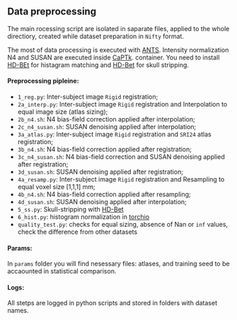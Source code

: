 ## Data preprocessing

The main rocessing script are isolated in saparate files, applied to the whole directiory, created while dataset preparation in `Nifty` format.

The most of data processing is executed with [ANTS](http://stnava.github.io/ANTs/). Intensity normalization N4 and SUSAN are executed inside [CaPTk](https://www.med.upenn.edu/cbica/captk/). container.
You need to install [HD-BEt](https://github.com/MIC-DKFZ/HD-BET) for histagram matching and [HD-Bet](https://github.com/MIC-DKFZ/HD-BET) for skull stripping.

#### Preprocessing pipleine:
- `1_reg.py`: Inter-subject image `Rigid` registration;
- `2a_interp.py`: Inter-subject image `Rigid` registration and Interpolation to equal image size (atlas sizing);
- `2b_n4.sh`: N4 bias-field correction applied after interpolation;
- `2c_n4_susan.sh`: SUSAN denoising applied after interpolation;
- `3a_atlas.py`: Inter-subject image `Rigid` registration and `SRI24` atlas registration;
- `3b_n4.sh`: N4 bias-field correction applied after registration;
- `3c_n4_susan.sh`: N4 bias-field correction and SUSAN denoising applied after registration;
- `3d_susan.sh`: SUSAN denoising applied after registration;
- `4a_resamp.py`: Inter-subject image `Rigid` registration and Resampling to equal voxel size [1,1,1] mm;
- `4b_n4.sh`: N4 bias-field correction applied after resampling;
- `4d_susan.sh`: SUSAN denoising applied after interpolation;
- `5_ss.py`: Skull-stripping with [HD-Bet](https://github.com/MIC-DKFZ/HD-BET)
- `6_hist.py`: histogram normalization in [torchio](https://torchio.readthedocs.io/)
- `quality_test.py`: checks for equal sizing, absence of Nan or `inf` values, check the difference from other datasets

#### Params:
In  `params` folder you will find nesessary files: atlases, and training seed to be accaounted in statistical comparison. 

#### Logs:
All stetps are logged in python scripts and stored in folders with dataset names.
